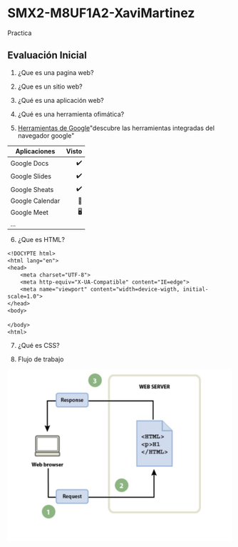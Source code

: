 # SMX2-M8UF1A2-XaviMartinez
Practica

## Evaluación Inicial

1. ¿Que es una pagina web?

2. ¿Que es un sitio web?

3. ¿Qué es una aplicación web?

4. ¿Qué es una herramienta ofimática?

5. [Herramientas de Google](https://www.jivochat.es/blog/herramientas/mejores-herramientas-de-google.html)"descubre las herramientas integradas del navegador google"

|Aplicaciones |Visto |
|----------|----------:|
|Google Docs |✔️|
|Google Slides |✔️|
|Google Sheats |✔️|
|Google Calendar |📅|
|Google Meet |🖥️|
|... | |...|

6. ¿Que es HTML?

```
<!DOCYPTE html>
<html lang="en">
<head>
    <meta charset="UTF-8">
    <meta http-equiv="X-UA-Compatible" content="IE=edge">
    <meta name="viewport" content="width=device-wigth, initial-scale=1.0">
</head>
<body>

</body>
<html>
```
7. ¿Qué es CSS?

8. Flujo de trabajo

![U+200E](https://github.com/xavimartinezbou8/SMX2-M8UF1A2-XaviMartinez/blob/main/foto.jpg "imagen")

